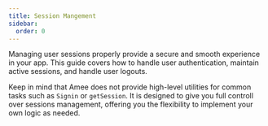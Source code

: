 ```yaml
---
title: Session Mangement
sidebar:
  order: 0
---
```


Managing user sessions properly provide a secure and smooth experience in your app. This guide covers how to handle user authentication, maintain active sessions, and handle user logouts.

Keep in mind that Amee does not provide high-level utilities for common tasks such as `Signin` or `getSession`. It is designed to give you full controll over sessions management, offering you the flexibility to implement your own logic as needed.
